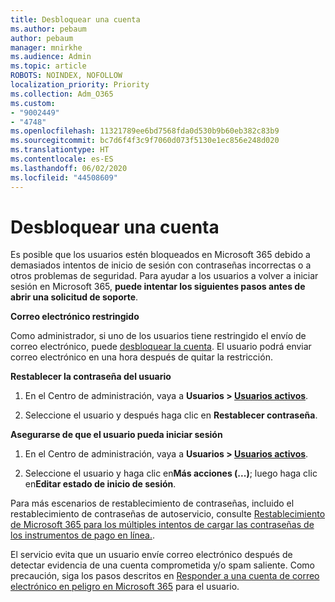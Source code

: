 ```yaml
---
title: Desbloquear una cuenta
ms.author: pebaum
author: pebaum
manager: mnirkhe
ms.audience: Admin
ms.topic: article
ROBOTS: NOINDEX, NOFOLLOW
localization_priority: Priority
ms.collection: Adm_O365
ms.custom:
- "9002449"
- "4748"
ms.openlocfilehash: 11321789ee6bd7568fda0d530b9b60eb382c83b9
ms.sourcegitcommit: bc7d6f4f3c9f7060d073f5130e1ec856e248d020
ms.translationtype: HT
ms.contentlocale: es-ES
ms.lasthandoff: 06/02/2020
ms.locfileid: "44508609"
---
```

# <a name="unlocking-an-account"></a>Desbloquear una cuenta

Es posible que los usuarios estén bloqueados en Microsoft 365 debido a demasiados intentos de inicio de sesión con contraseñas incorrectas o a otros problemas de seguridad. Para ayudar a los usuarios a volver a iniciar sesión en Microsoft 365, **puede intentar los siguientes pasos antes de abrir una solicitud de soporte**. 

**Correo electrónico restringido**

Como administrador, si uno de los usuarios tiene restringido el envío de correo electrónico, puede [desbloquear la cuenta](https://docs.microsoft.com/microsoft-365/security/office-365-security/removing-user-from-restricted-users-portal-after-spam). El usuario podrá enviar correo electrónico en una hora después de quitar la restricción.

**Restablecer la contraseña del usuario**

1. En el Centro de administración, vaya a **Usuarios > [Usuarios activos](https://admin.microsoft.com/Adminportal/Home?source=applauncher#/users)**.

2. Seleccione el usuario y después haga clic en **Restablecer contraseña**.

**Asegurarse de que el usuario pueda iniciar sesión**

1. En el Centro de administración, vaya a **Usuarios > [Usuarios activos](https://admin.microsoft.com/Adminportal/Home?source=applauncher#/users)**.

2. Seleccione el usuario y haga clic en**Más acciones (...)**; luego haga clic en**Editar estado de inicio de sesión**.

Para más escenarios de restablecimiento de contraseñas, incluido el restablecimiento de contraseñas de autoservicio, consulte [Restablecimiento de Microsoft 365 para los múltiples intentos de cargar las contraseñas de los instrumentos de pago en línea.](https://docs.microsoft.com/microsoft-365/admin/add-users/reset-passwords?view=o365-worldwide).

El servicio evita que un usuario envíe correo electrónico después de detectar evidencia de una cuenta comprometida y/o spam saliente. Como precaución, siga los pasos descritos en [Responder a una cuenta de correo electrónico en peligro en Microsoft 365](https://docs.microsoft.com/microsoft-365/security/office-365-security/responding-to-a-compromised-email-account) para el usuario.
